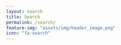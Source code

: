 ```yaml
---
layout: search
title: Search
permalink: /search/
feature-img: "assets/img/header_image.png"
icon: "fa-search"
---
```

